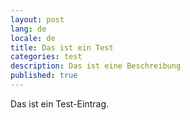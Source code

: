 ```yaml
---
layout: post
lang: de
locale: de
title: Das ist ein Test
categories: test
description: Das ist eine Beschreibung
published: true
---
```

Das ist ein Test-Eintrag.